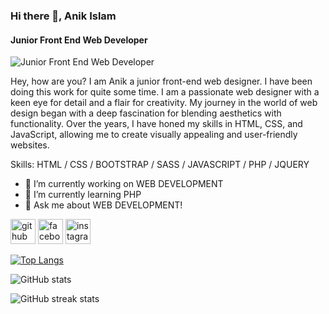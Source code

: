 ### Hi there 👋, Anik Islam
#### Junior Front End Web Developer
![Junior Front End Web Developer](https://scontent.fdac80-1.fna.fbcdn.net/v/t39.30808-6/442438630_122142269408148149_2186513160075919477_n.jpg?_nc_cat=108&ccb=1-7&_nc_sid=5f2048&_nc_eui2=AeGvU7l050zgmI3mN7PDdRsstmA93_TlzM-2YD3f9OXMz60KKPtdOOQaSBDkRDUR3pJuyi0VsUB-gpPw7oB_KTOG&_nc_ohc=UZvXd2vsxL8Q7kNvgFGyWaT&_nc_ht=scontent.fdac80-1.fna&oh=00_AYCOn2lFP9OBw7r8TEQYl5NRbUNas-Aq7U412kOcdTCm6g&oe=66498EF6)

Hey, how are you? I am Anik a junior front-end web designer. I have been doing this work for quite some time. I am a passionate web designer with a keen eye for detail and a flair for creativity. My journey in the world of web design began with a deep fascination for blending aesthetics with functionality. Over the years, I have honed my skills in HTML, CSS, and JavaScript, allowing me to create visually appealing and user-friendly websites.

Skills:  HTML / CSS / BOOTSTRAP / SASS / JAVASCRIPT / PHP / JQUERY

- 🔭 I’m currently working on WEB DEVELOPMENT 
- 🌱 I’m currently learning PHP 
- 💬 Ask me about WEB DEVELOPMENT! 


[<img src='https://cdn.jsdelivr.net/npm/simple-icons@3.0.1/icons/github.svg' alt='github' height='40'>](https://github.com/Roni006)  [<img src='https://cdn.jsdelivr.net/npm/simple-icons@3.0.1/icons/facebook.svg' alt='facebook' height='40'>](https://www.facebook.com/Anik)  [<img src='https://cdn.jsdelivr.net/npm/simple-icons@3.0.1/icons/instagram.svg' alt='instagram' height='40'>](https://www.instagram.com/AnikIslam/)  

[![Top Langs](https://github-readme-stats.vercel.app/api/top-langs/?username=Roni006)](https://github.com/anuraghazra/github-readme-stats)

![GitHub stats](https://github-readme-stats.vercel.app/api?username=Roni006&show_icons=true)  

![GitHub streak stats](https://streak-stats.demolab.com/?user=Roni006)  

